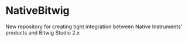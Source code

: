 # NativeBitwig
New repository for creating tight integration between Native Instruments' products and Bitwig Studio 2.x
